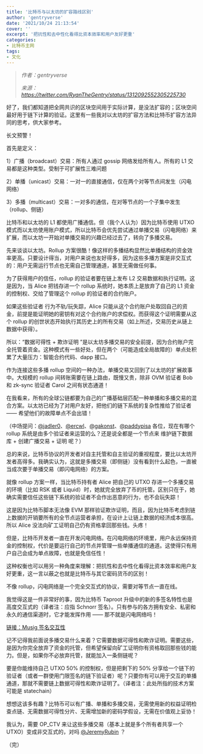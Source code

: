 ```yaml
---
title: '比特币与以太坊的扩容路线区别'
author: 'gentryverse'
date: '2021/10/24 21:13:54'
cover: ''
excerpt: '把抗性和去中性化看得比资本效率和用户友好更重'
categories:
- 比特币主网
tags:
- 文化
---
```



> *作者：gentryverse*
> 
> *来源：<https://twitter.com/RyanTheGentry/status/1312092552305225730>*



好了，我们都知道把全网共识的区块空间用于实际计算，是没法扩容的；区块空间最好用于链下计算的验证。这里有一些我对以太坊的扩容方法和比特币扩容方法异同的思考，供大家参考。

长文预警！

首先是定义：

1）广播（broadcast）交易：所有人通过 gossip 网络发给所有人。所有的 L1 交易都是这种类型。受制于可扩展性三难问题

2）单播（unicast）交易：一对一的直接通信，仅在两个对等节点间发生（闪电网络）

3）多播（multicast）交易：一对多的通信，在对等节点的一个子集中发生（rollup、侧链）

比特币和以太坊的 L1 都使用广播通信。但（我个人认为）因为比特币使用 UTXO 模式而以太坊使用账户模式，所以比特币会优先尝试通过单播交易（闪电网络）来扩展，而以太坊一开始对单播交易的兴趣已经过去了，转向了多播交易。

先来谈谈以太坊。Rollup 方案很酷！像这样的多播结构显然比单播结构的资金效率更高。只要设计得当，对用户来说也友好得多，因为这些多播方案是非交互式的：用户无需运行节点也无需自己管理通道，甚至无需做任何事。

为了获得用户的信任，rollup 的验证者要在链上发布 L2 交易数据和执行证明。这是因为，当 Alice 把钱存进一个 rollup 系统时，她本质上是放弃了自己的 L1 资金的控制权、交给了管理这个 rollup 的验证者的合约账户。

如果这些验证者 行为不轨/玩失踪，Alice 只能从这个合约账户处取回自己的资金，前提是能证明她的密钥有对这个合约账户的求偿权。而获得这个证明需要从这个 rollup 的创世状态开始执行其历史上的所有交易（如上所述，交易历史从链上数据中获得）。

所以：“数据可得性 + 欺诈证明 ”是以太坊多播交易的安全前提，因为合约账户完全托管着资金。这种模式有一些好处，但在两个（可能造成全局故障的）单点处积累了大量压力：智能合约代码、dapp 接口。

作为连接这些多播 rollup 空间的一种办法，单播交易又回到了以太坊的扩展故事中。大规模的 rollup 间转账需要在链上路由，既慢又贵，除非 OVM 验证者 Bob 和 zk-sync 验证者 Carol 之间有状态通道！

在我看来，所有的全球公链都要为自己的广播基础层匹配一种单播和多播交易的混合方案。以太坊已经为了对用户友好，把他们的链下系统的复杂性推给了验证者 —— 希望他们的故障单点不会出错！

（中场提问：[@jadler0](https://twitter.com/jadler0)、[@ercwl](https://twitter.com/ercwl)、[@gakonst](https://twitter.com/gakonst)、[@paddypisa](https://twitter.com/paddypisa) 各位，现在有哪个 rollup 系统是由多个验证者来运营的么？还是说全都是一个节点来 维护链下数据库 + 创建广播交易 + 证明 呢？）

总的来说，比特币协议的开发者对自主托管和自主验证的重视程度，要比以太坊开发者高得多。我确实认为，这就是多播交易（即侧链）没有看到什么起色，一直被当成次要于单播交易（即闪电网络）的方案。

就像 rollup 方案一样，当比特币持有者 Alice 把自己的 UTXO 存进一个多播交易的环境（比如 RSK 或者 Liquid）时，她就完全放弃了币的托管。区别只在于，她确实需要信任这些链下系统的验证者不会作出恶意的行为，也不会玩失踪！

这是因为比特币脚本无法像 EVM 那样验证欺诈证明，而且，因为比特币考虑到链上数据的开销要所有的全节点运营者承担，在设计上让链上数据的经济成本很高。所以 Alice 没法向矿工证明自己仍有资格拿回那些钱。头疼！

但是，比特币开发者一直在开发闪电网络。在闪电网络的环境里，用户永远保持资金的控制权，代价是要运行自己的节点并管理一些单播通信的通道。这使得只有用户自己会成为单点故障，也就是免信任性！

这种权衡也可以用另一种角度来理解：把抗性和去中性化看得比资本效率和用户友好更重，这一言以蔽之也就是比特币与其它密码货币的区别！

不像 rollup，闪电网络是一个完全交互式的协议，需要对等节点一直在线。

我觉得这是一件非常好的事，因为比特币 Taproot 升级中的新的多签名特性也是高度交互式的（译者注：应指 Schnorr 签名）。只有参与的各方拥有安全、私密和永久的通信渠道时，它才能发挥作用 —— 那不就是闪电网络吗！

[链接：Musig 签名交互性](https://bitcoin.stackexchange.com/questions/91534/musig-signature-interactivity)

记不记得我前面说多播交易什么来着？它需要数据可得性和欺诈证明。需要这些，是因为你完全放弃了资金的托管，但希望保留向矿工证明你有资格取回那些钱的能力。但是，如果你不必放弃托管，就能加入一条侧链呢？

要是你能维持自己 UTXO 50% 的控制权，但是把剩下的 50% 分享给一个链下的验证者（或者一群使用门限签名的链下验证者）呢？只要你有可以用于交互的单播通道，那就不需要链上数据可得性和欺诈证明了。（译者注：此处所指的技术方案可能是 statechain）

想想这该多有趣？比特币可以有广播、单播和多播交易，无需使用新的权益证明检查点链、无需数据可得性分片、无需增加新的密码学假设，无需在价值观上妥协！

我认为，需要 OP_CTV 来让这些多播交易（基本上就是多个所有者共享一个 UTXO）变成非交互式的，对吗 [@JeremyRubin](https://twitter.com/JeremyRubin) ？

（完）





